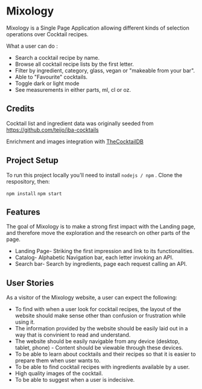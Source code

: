 # Mixology

Mixology is a Single Page Application allowing different kinds of selection operations over Cocktail recipes. 

What a user can do :
* Search a cocktail recipe by name.
* Browse all cocktail recipe lists by the first letter.
* Filter by ingredient, category, glass, vegan or "makeable from your bar".
* Able to "Favourite" cocktails.
* Toggle dark or light mode
* See measurements in either parts, ml, cl or oz.


## Credits
Cocktail list and ingredient data was originally seeded from https://github.com/teijo/iba-cocktails

Enrichment and images integration with [TheCocktailDB](https://www.thecocktaildb.com/) 

## Project Setup

To run this project locally you'll need to install ```nodejs / npm``` .
Clone the respository, then:

```npm install```
```npm start```

## Features

The goal of Mixology is to make a strong first impact with the Landing page, and therefore move the exploration and the research on other parts of the page.

* Landing Page- Striking the first impression and link to its functionalities.
* Catalog- Alphabetic Navigation bar, each letter invoking an API.
* Search bar- Search by ingredients, page each request calling an API.

## User Stories

As a visitor of the Mixology website, a user can expect the following:

* To find with when a user look for cocktail recipes, the layout of the website should make sense other than confusion or frustration while using it.
* The information provided by the website should be easily laid out in a way that is convinient to read and understand.
* The website should be easily navigable from any device (desktop, tablet, phone) - Content should be viewable through these devices.
* To be able to learn about cocktails and their recipes so that it is easier to prepare them when user wants to.
* To be able to find cocktail recipes with ingredients available by a user.
* High quality images of the cocktail.
* To be able to suggest when a user is indecisive.
